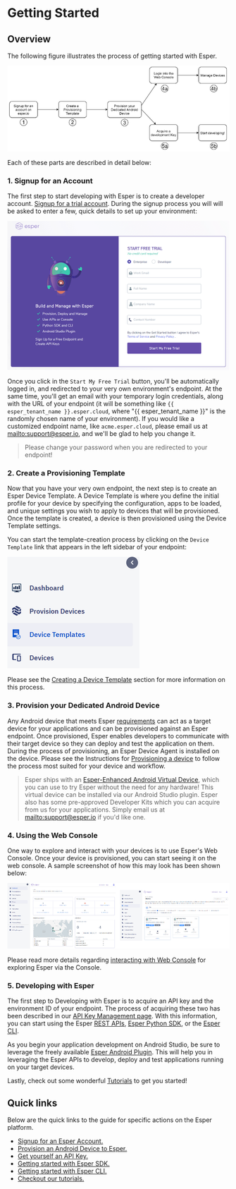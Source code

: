 # Getting Started

## Overview

The following figure illustrates the process of getting started with Esper.

![Esper Setup Overview](./assets/GettingStarted/GettingStartedOverview.png)

Each of these parts are described in detail below:

### 1. Signup for an Account

The first step to start developing with Esper is to create a developer account. [Signup for a trial account](https://esper.io/signup). During the signup process you will will be asked to enter a few, quick details to set up your environment:

![Signup screen](./assets/GettingStarted/SingupScreen.png)

Once you click in the `Start My Free Trial` button, you'll be automatically logged in, and redirected to your very own environment's endpoint. At the same time, you'll get an email with your temporary login credentials, along with the URL of your endpoint (it will be something like `{{ esper_tenant_name }}.esper.cloud`, where "{{ esper_tenant_name }}" is the randomly chosen name of your environment). If you would like a customized endpoint name, like `acme.esper.cloud`, please email us at <mailto:support@esper.io>, and we'll be glad to help you change it.

> Please change your password when you are redirected to your endpoint!

### 2. Create a Provisioning Template

Now that you have your very own endpoint, the next step is to create an Esper Device Template. A Device Template is where you define the initial profile for your device by specifying the configuration, apps to be loaded, and unique settings you wish to apply to devices that will be provisioned. Once the template is created, a device is then provisioned using the Device Template settings.

You can start the template-creation process by clicking on the `Device Template` link that appears in the left sidebar of your endpoint:

![Create an Esper Device Template](./assets/GettingStarted/TemplateEntryPoint.png)

Please see the [Creating a Device Template](./console/device-template/index.md) section for more information on this process.

### 3. Provision your Dedicated Android Device

Any Android device that meets Esper [requirements](./requirements.md) can act as a target device for your applications and can be provisioned against an Esper endpoint. Once provisioned, Esper enables developers to communicate with their target device so they can deploy and test the application on them. During the process of provisioning, an Esper Device Agent is installed on the device. Please see the Instructions for [Provisioning a device](./console/device-provisioning/index.md) to follow the process most suited for your device and workflow.

> Esper ships with an [Esper-Enhanced Android Virtual Device](./esperplugin.md#esper-android-virtual-device), which you can use to try Esper without the need for any hardware! This virtual device can be installed via our Android Studio plugin. Esper also has some pre-approved Developer Kits which you can acquire from us for your applications. Simply email us at <mailto:support@esper.io> if you'd like one.

### 4. Using the Web Console

One way to explore and interact with your devices is to use Esper's Web Console. Once your device is provisioned, you can start seeing it on the web console. A sample screenshot of how this may look has been shown below:

![Preview of Web Console](./assets/GettingStarted/WebConsolePreview.png)

Please read more details regarding [interacting with Web Console](./console.md) for exploring Esper via the Console.

### 5. Developing with Esper

The first step to Developing with Esper is to acquire an API key and the environment ID of your endpoint. The process of acquiring these two has been described in our [API Key Management page](./console.md#api-key-management). With this information, you can start using the Esper [REST APIs](https://api.esper.io), [Esper Python SDK](./pythonsdk.md), or the [Esper CLI](./espercli.md).

As you begin your application development on Android Studio, be sure to leverage the freely available [Esper Android Plugin](./esperplugin.md). This will help you in leveraging the Esper APIs to develop, deploy and test applications running on your target devices.

Lastly, check out some wonderful [Tutorials](./tutorials.md) to get you started!

## Quick links

Below are the quick links to the guide for specific actions on the Esper platform.

- [Signup for an Esper Account.](https://esper.io/signup)
- [Provision an Android Device to Esper.](./console/device-provisioning/index.md)
- [Get yourself an API Key.](./console.md#api-key-management)
- [Getting started with Esper SDK.](./pythonsdk.md)
- [Getting started with Esper CLI.](./espercli.md)
- [Checkout our tutorials.](./tutorials.md)
